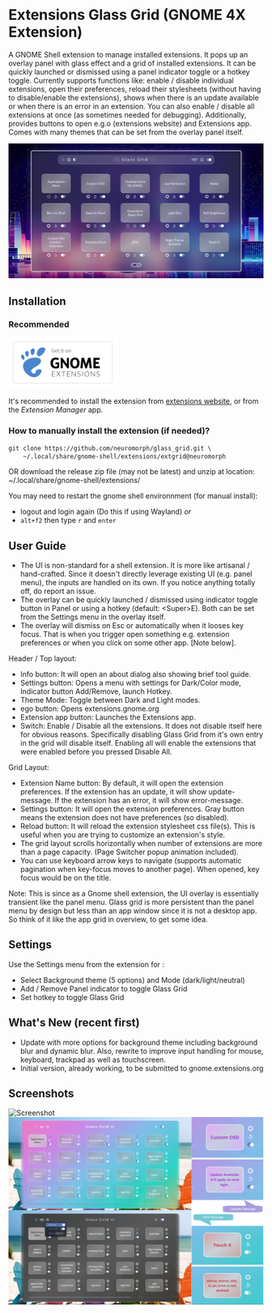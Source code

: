 # Extensions Glass Grid (GNOME 4X Extension)  


A GNOME Shell extension to manage installed extensions. It pops up an overlay panel with glass effect and a grid of installed extensions. It can be quickly launched or dismissed using a panel indicator toggle or a hotkey toggle. Currently supports functions like: enable / disable individual extensions, open their preferences, reload their stylesheets (without having to disable/enable the extensions), shows when there is an update available or when there is an error in an extension. You can also enable / disable all extensions at once (as sometimes needed for debugging). Additionally, provides buttons to open e.g.o (extensions website) and Extensions app. Comes with many themes that can be set from the overlay panel itself.  

![Screenshot](media/blur1.png)  


## Installation

### Recommended

[<img alt="" height="100" src="https://raw.githubusercontent.com/andyholmes/gnome-shell-extensions-badge/master/get-it-on-ego.svg?sanitize=true">](https://extensions.gnome.org/extension/6269/extensions-glass-grid/)

It's recommended to install the extension from
[extensions website](https://extensions.gnome.org/extension/6269/extensions-glass-grid/), or from
the _Extension Manager_ app.


### How to manually install the extension (if needed)?

```
git clone https://github.com/neuromorph/glass_grid.git \
	~/.local/share/gnome-shell/extensions/extgrid@neuromorph
```
OR download the release zip file (may not be latest) and unzip at location: ~/.local/share/gnome-shell/extensions/

You may need to restart the gnome shell environnment (for manual install):

- logout and login again (Do this if using Wayland) _or_
- `alt+f2` then type `r` and `enter` 


## User Guide  
- The UI is non-standard for a shell extension. It is more like artisanal / hand-crafted. Since it doesn't directly leverage existing UI (e.g. panel menu), the inputs are handled on its own. If you notice anything totally off, do report an issue. 
- The overlay can be quickly launched / dismissed using indicator toggle button in Panel or using a hotkey (default: \<Super>E). Both can be set from the Settings menu in the overlay itself.
- The overlay will dismiss on Esc or automatically when it looses key focus. That is when you trigger open something e.g. extension preferences or when you click on some other app. [Note below].    

Header / Top layout:
- Info button: It will open an about dialog also showing brief tool guide.
- Settings button: Opens a menu with settings for Dark/Color mode, Indicator button Add/Remove, launch Hotkey.
- Theme Mode: Toggle between Dark and Light modes.
- ego button: Opens extensions.gnome.org
- Extension app button: Launches the Extensions app.
- Switch: Enable / Disable all the extensions. It does not disable itself here for obvious reasons. Specifically disabling Glass Grid from it's own entry in the grid will disable itself. Enabling all will enable the extensions that were enabled before you pressed Disable All.  

Grid Layout:
- Extension Name button: By default, it will open the extension preferences. If the extension has an update, it will show update-message. If the extension has an error, it will show error-message.
- Settings button: It will open the extension preferences. Gray button means the extension does not have preferences (so disabled).
- Reload button: It will reload the extension stylesheet css file(s). This is useful when you are trying to customize an extension's style.
- The grid layout scrolls horizontally when number of extensions are more than a page capacity. (Page Switcher popup animation included).
- You can use keyboard arrow keys to navigate (supports automatic pagination when key-focus moves to another page). When opened, key focus would be on the title.  

Note: This is since as a Gnome shell extension, the UI overlay is essentially transient like the panel menu. Glass grid is more persistent than the panel menu by design but less than an app window since it is not a desktop app. So think of it like the app grid in overview, to get some idea.




## Settings
Use the Settings menu from the extension for :
- Select Background theme (5 options) and Mode (dark/light/neutral)
- Add / Remove Panel indicator to toggle Glass Grid
- Set hotkey to toggle Glass Grid


## What's New (recent first)
- Update with more options for background theme including background blur and dynamic blur. Also, rewrite to improve input handling for mouse, keyboard, trackpad as well as touchscreen.
- Initial version, already working, to be submitted to gnome.extensions.org



## Screenshots
![Screenshot](media/bg.png)  
![Screenshot](media/Screenshot_small.png) 



